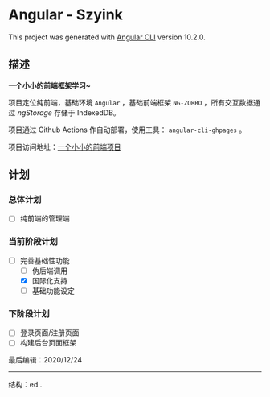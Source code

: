 # Angular - Szyink

This project was generated with [Angular CLI](https://github.com/angular/angular-cli) version 10.2.0.

## 描述

**一个小小的前端框架学习~**

项目定位纯前端，基础环境 `Angular` ，基础前端框架 `NG-ZORRO` ，所有交互数据通过 *ngStorage* 存储于 IndexedDB。

项目通过 Github Actions 作自动部署，使用工具： `angular-cli-ghpages` 。

项目访问地址：[一个小小的前端项目](https://angular.inkss.cn/)

## 计划

### 总体计划

- [ ] 纯前端的管理端

### 当前阶段计划

- [ ] 完善基础性功能
  - [ ] 伪后端调用
  - [x] 国际化支持
  - [ ] 基础功能设定

### 下阶段计划

- [ ] 登录页面/注册页面
- [ ] 构建后台页面框架

最后编辑：2020/12/24

------

结构：ed..
